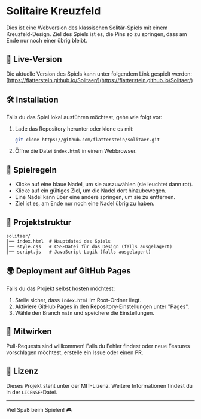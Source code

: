 # Solitaire Kreuzfeld

Dies ist eine Webversion des klassischen Solitär-Spiels mit einem Kreuzfeld-Design. Ziel des Spiels ist es, die Pins so zu springen, dass am Ende nur noch einer übrig bleibt.

## 🚀 Live-Version
Die aktuelle Version des Spiels kann unter folgendem Link gespielt werden:
[https://flatterstein.github.io/Solitaer/](https://flatterstein.github.io/Solitaer/)

## 🛠 Installation
Falls du das Spiel lokal ausführen möchtest, gehe wie folgt vor:
1. Lade das Repository herunter oder klone es mit:
   ```sh
   git clone https://github.com/flatterstein/solitaer.git
   ```
2. Öffne die Datei `index.html` in einem Webbrowser.

## 📜 Spielregeln
- Klicke auf eine blaue Nadel, um sie auszuwählen (sie leuchtet dann rot).
- Klicke auf ein gültiges Ziel, um die Nadel dort hinzubewegen.
- Eine Nadel kann über eine andere springen, um sie zu entfernen.
- Ziel ist es, am Ende nur noch eine Nadel übrig zu haben.

## 📂 Projektstruktur
```
solitaer/
│── index.html  # Hauptdatei des Spiels
│── style.css   # CSS-Datei für das Design (falls ausgelagert)
│── script.js   # JavaScript-Logik (falls ausgelagert)
```

## 🌍 Deployment auf GitHub Pages
Falls du das Projekt selbst hosten möchtest:
1. Stelle sicher, dass `index.html` im Root-Ordner liegt.
2. Aktiviere GitHub Pages in den Repository-Einstellungen unter "Pages".
3. Wähle den Branch `main` und speichere die Einstellungen.

## 🤝 Mitwirken
Pull-Requests sind willkommen! Falls du Fehler findest oder neue Features vorschlagen möchtest, erstelle ein Issue oder einen PR.

## 📜 Lizenz
Dieses Projekt steht unter der MIT-Lizenz. Weitere Informationen findest du in der `LICENSE`-Datei.

---
Viel Spaß beim Spielen! 🎮

